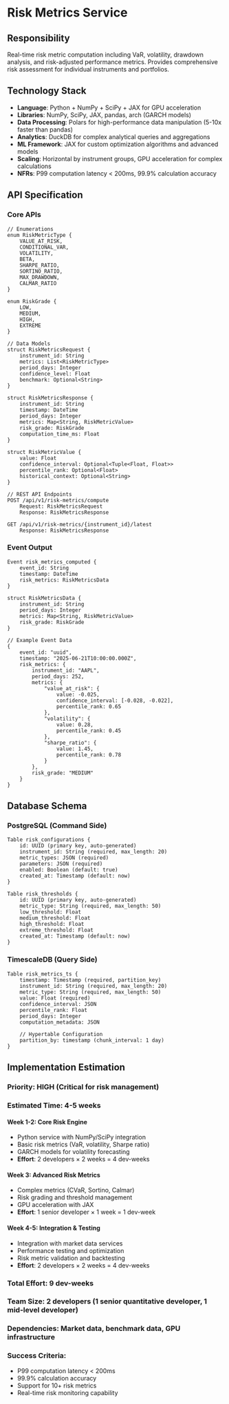 # Risk Metrics Service

## Responsibility
Real-time risk metric computation including VaR, volatility, drawdown analysis, and risk-adjusted performance metrics. Provides comprehensive risk assessment for individual instruments and portfolios.

## Technology Stack
- **Language**: Python + NumPy + SciPy + JAX for GPU acceleration
- **Libraries**: NumPy, SciPy, JAX, pandas, arch (GARCH models)
- **Data Processing**: Polars for high-performance data manipulation (5-10x faster than pandas)
- **Analytics**: DuckDB for complex analytical queries and aggregations
- **ML Framework**: JAX for custom optimization algorithms and advanced models
- **Scaling**: Horizontal by instrument groups, GPU acceleration for complex calculations
- **NFRs**: P99 computation latency < 200ms, 99.9% calculation accuracy

## API Specification

### Core APIs
```pseudo
// Enumerations
enum RiskMetricType {
    VALUE_AT_RISK,
    CONDITIONAL_VAR,
    VOLATILITY,
    BETA,
    SHARPE_RATIO,
    SORTINO_RATIO,
    MAX_DRAWDOWN,
    CALMAR_RATIO
}

enum RiskGrade {
    LOW,
    MEDIUM,
    HIGH,
    EXTREME
}

// Data Models
struct RiskMetricsRequest {
    instrument_id: String
    metrics: List<RiskMetricType>
    period_days: Integer
    confidence_level: Float
    benchmark: Optional<String>
}

struct RiskMetricsResponse {
    instrument_id: String
    timestamp: DateTime
    period_days: Integer
    metrics: Map<String, RiskMetricValue>
    risk_grade: RiskGrade
    computation_time_ms: Float
}

struct RiskMetricValue {
    value: Float
    confidence_interval: Optional<Tuple<Float, Float>>
    percentile_rank: Optional<Float>
    historical_context: Optional<String>
}

// REST API Endpoints
POST /api/v1/risk-metrics/compute
    Request: RiskMetricsRequest
    Response: RiskMetricsResponse

GET /api/v1/risk-metrics/{instrument_id}/latest
    Response: RiskMetricsResponse
```

### Event Output
```pseudo
Event risk_metrics_computed {
    event_id: String
    timestamp: DateTime
    risk_metrics: RiskMetricsData
}

struct RiskMetricsData {
    instrument_id: String
    period_days: Integer
    metrics: Map<String, RiskMetricValue>
    risk_grade: RiskGrade
}

// Example Event Data
{
    event_id: "uuid",
    timestamp: "2025-06-21T10:00:00.000Z",
    risk_metrics: {
        instrument_id: "AAPL",
        period_days: 252,
        metrics: {
            "value_at_risk": {
                value: -0.025,
                confidence_interval: [-0.028, -0.022],
                percentile_rank: 0.65
            },
            "volatility": {
                value: 0.28,
                percentile_rank: 0.45
            },
            "sharpe_ratio": {
                value: 1.45,
                percentile_rank: 0.78
            }
        },
        risk_grade: "MEDIUM"
    }
}
```

## Database Schema

### PostgreSQL (Command Side)
```pseudo
Table risk_configurations {
    id: UUID (primary key, auto-generated)
    instrument_id: String (required, max_length: 20)
    metric_types: JSON (required)
    parameters: JSON (required)
    enabled: Boolean (default: true)
    created_at: Timestamp (default: now)
}

Table risk_thresholds {
    id: UUID (primary key, auto-generated)
    metric_type: String (required, max_length: 50)
    low_threshold: Float
    medium_threshold: Float
    high_threshold: Float
    extreme_threshold: Float
    created_at: Timestamp (default: now)
}
```

### TimescaleDB (Query Side)
```pseudo
Table risk_metrics_ts {
    timestamp: Timestamp (required, partition_key)
    instrument_id: String (required, max_length: 20)
    metric_type: String (required, max_length: 50)
    value: Float (required)
    confidence_interval: JSON
    percentile_rank: Float
    period_days: Integer
    computation_metadata: JSON

    // Hypertable Configuration
    partition_by: timestamp (chunk_interval: 1 day)
}
```

## Implementation Estimation

### Priority: **HIGH** (Critical for risk management)
### Estimated Time: **4-5 weeks**

#### Week 1-2: Core Risk Engine
- Python service with NumPy/SciPy integration
- Basic risk metrics (VaR, volatility, Sharpe ratio)
- GARCH models for volatility forecasting
- **Effort**: 2 developers × 2 weeks = 4 dev-weeks

#### Week 3: Advanced Risk Metrics
- Complex metrics (CVaR, Sortino, Calmar)
- Risk grading and threshold management
- GPU acceleration with JAX
- **Effort**: 1 senior developer × 1 week = 1 dev-week

#### Week 4-5: Integration & Testing
- Integration with market data services
- Performance testing and optimization
- Risk metric validation and backtesting
- **Effort**: 2 developers × 2 weeks = 4 dev-weeks

### Total Effort: **9 dev-weeks**
### Team Size: **2 developers** (1 senior quantitative developer, 1 mid-level developer)
### Dependencies: Market data, benchmark data, GPU infrastructure

### Success Criteria:
- P99 computation latency < 200ms
- 99.9% calculation accuracy
- Support for 10+ risk metrics
- Real-time risk monitoring capability
